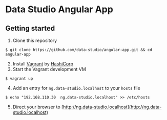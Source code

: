 # Data Studio Angular App

## Getting started

1. Clone this repository
```shell
$ git clone https://github.com/data-studio/angular-app.git && cd angular-app
```
2. Install [Vagrant](https://www.vagrantup.com/) by [HashiCorp](https://www.hashicorp.com/)
3. Start the Vagrant development VM
```shell
$ vagrant up
```
4. Add an entry for `ng.data-studio.localhost` to your `hosts` file
```shell
$ echo "192.168.110.30	ng.data-studio.localhost" >> /etc/hosts
```
5. Direct your browser to [http://ng.data-studio.localhost](http://ng.data-studio.localhost)
